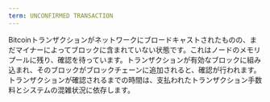 ```yaml
---
term: UNCONFIRMED TRANSACTION
---
```


Bitcoinトランザクションがネットワークにブロードキャストされたものの、まだマイナーによってブロックに含まれていない状態です。これはノードのメモリプールに残り、確認を待っています。トランザクションが有効なブロックに組み込まれ、そのブロックがブロックチェーンに追加されると、確認が行われます。トランザクションが確認されるまでの時間は、支払われたトランザクション手数料とシステムの混雑状況に依存します。